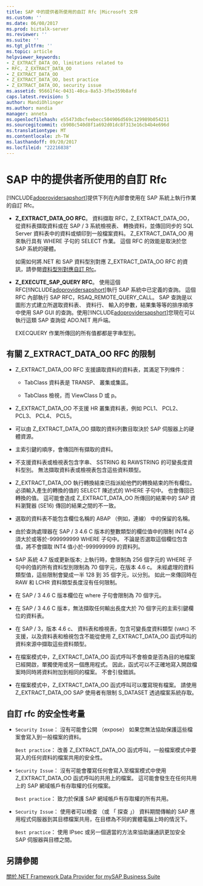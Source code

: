 ```yaml
---
title: SAP 中的提供者所使用的自訂 Rfc |Microsoft 文件
ms.custom: ''
ms.date: 06/08/2017
ms.prod: biztalk-server
ms.reviewer: ''
ms.suite: ''
ms.tgt_pltfrm: ''
ms.topic: article
helpviewer_keywords:
- Z_EXTRACT_DATA_OO, limitations related to
- RFC, Z_EXTRACT_DATA_OO
- Z_EXTRACT_DATA_OO
- Z_EXTRACT_DATA_OO, best practice
- Z_EXTRACT_DATA_OO, security issue
ms.assetid: 95661f4c-0431-40ca-8a53-3fbe359b8afd
caps.latest.revision: 5
author: MandiOhlinger
ms.author: mandia
manager: anneta
ms.openlocfilehash: e55473dbcfeebecc504906d569c129989b054211
ms.sourcegitcommit: cb908c540d8f1a692d01dc8f313e16cb4b4e696d
ms.translationtype: MT
ms.contentlocale: zh-TW
ms.lasthandoff: 09/20/2017
ms.locfileid: "22216838"
---
```

# <a name="custom-rfcs-used-by-the-provider-in-sap"></a>SAP 中的提供者所使用的自訂 Rfc
[!INCLUDE[adoprovidersapshort](../../includes/adoprovidersapshort-md.md)]提供下列在內部會使用在 SAP 系統上執行作業的自訂 Rfc。  
  
-   **Z_EXTRACT_DATA_OO RFC**。 資料擷取 RFC，Z_EXTRACT_DATA_OO，從資料表擷取資料或在 SAP / 3 系統檢視表、 轉換資料，並傳回同步的 SQL Server 資料表中的資料或傾印到一般檔案資料。 Z_EXTRACT_DATA_OO 用來執行具有 WHERE 子句的 SELECT 作業。 這個 RFC 的效能是取決於您 SAP 系統的硬體。  
  
     如需如何將.NET 和 SAP 資料型別對應 Z_EXTRACT_DATA_OO RFC 的資訊，請參閱[資料型別對應自訂 Rfc](../../adapters-and-accelerators/adapter-sap/data-type-mapping-for-custom-rfcs.md)。  
  
-   **Z_EXECUTE_SAP_QUERY RFC**。 使用這個 RFC[!INCLUDE[adoprovidersapshort](../../includes/adoprovidersapshort-md.md)]執行 SAP 系統中已定義的查詢。 這個 RFC 內部執行 SAP RFC，RSAQ_REMOTE_QUERY_CALL。 SAP 查詢是以圖形方式建立所選取資料表、 資料行、 輸入的參數，結果集等等的排序順序中使用 SAP GUI 的查詢。使用[!INCLUDE[adoprovidersapshort](../../includes/adoprovidersapshort-md.md)]您現在可以執行這類 SAP 查詢從 ADO.NET 用戶端。  
  
     EXECQUERY 作業所傳回的所有值都都是字串型別。  
  
## <a name="limitations-related-to-the-zextractdataoo-rfc"></a>有關 Z_EXTRACT_DATA_OO RFC 的限制  
  
-   Z_EXTRACT_DATA_OO RFC 支援讀取資料的資料表，其滿足下列條件：  
  
    -   TabClass 資料表是 TRANSP、 叢集或集區。  
  
    -   TabClass 檢視，而 ViewClass D 或 p。  
  
-   Z_EXTRACT_DATA_OO 不支援 HR 叢集資料表，例如 PCL1、 PCL2、 PCL3、 PCL4、 PCL5。  
  
-   可以由 Z_EXTRACT_DATA_OO 擷取的資料列數目取決於 SAP 伺服器上的硬體資源。  
  
-   主索引鍵的順序，會傳回所有擷取的資料。  
  
-   不支援資料表或檢視表包含字串、 SSTRING 和 RAWSTRING 的可變長度資料型別。 無法擷取資料表或檢視表包含這些資料類型。  
  
-   Z_EXTRACT_DATA_OO 執行轉換結束已指派給他們的轉換結束的所有欄位。 必須輸入產生的轉換的值的 SELECT 陳述式的 WHERE 子句中。 也會傳回已轉換的值。 這可能會造成 Z_EXTRACT_DATA_OO 所傳回的結果中的 SAP 資料瀏覽器 (SE16) 傳回的結果之間的不一致。  
  
-   選取的資料表不能包含欄位名稱的 ABAP （例如，連線） 中的保留的名稱。  
  
-   由於查詢處理器在 SAP / 3 4.6 C 版本的整數類型的欄位值中的限制 INT4 必須大於或等於-999999999 WHERE 子句中。 不論是否選取這個欄位包含值，將不會擷取 INT4 值小於-999999999 的資料列。  
  
-   SAP 系統 4.7 版或更新版本; 上執行時，會限制為 256 個字元的 WHERE 子句中的值的所有資料型別限制為 70 個字元，在版本 4.6 c。 未經處理的資料類型值，這些限制會變成一半 128 到 35 個字元，以分別。 如此一來傳回時在 RAW 和 LCHR 資料類型長度沒有任何限制。  
  
-   在 SAP / 3 4.6 C 版本欄位在 where 子句會限制為 70 個字元。  
  
-   在 SAP / 3 4.6 C 版本，無法擷取任何輸出長度大於 70 個字元的主索引鍵欄位的資料表。  
  
-   在 SAP / 3，版本 4.6 c、 資料表和檢視表，包含可變長度資料類型 (`VARC`) 不支援，以及資料表和檢視包含不能從使用 Z_EXTRACT_DATA_OO 函式呼叫的資料來源中擷取這些資料類型。  
  
-   在檔案模式中，Z_EXTRACT_DATA_OO 函式呼叫不會檢查是否為目的地檔案已經開啟，單獨使用或另一個應用程式。 因此，函式可以不正確地寫入開啟檔案時同時將資料附加到相同的檔案。 不會引發錯誤。  
  
-   在檔案模式中，Z_EXTRACT_DATA_OO 函式呼叫可以覆寫現有檔案。 請使用 Z_EXTRACT_DATA_OO SAP 使用者有限制 S_DATASET 透過檔案系統存取。  
  
## <a name="security-considerations-with-the-custom-rfc"></a>自訂 rfc 的安全性考量  
  
-   `Security Issue`： 沒有可能會公開 （expose） 如果您無法協助保護這些檔案會寫入到一般檔案的資料。  
  
     `Best practice`： 改善 Z_EXTRACT_DATA_OO 函式呼叫，一般檔案模式中要寫入的任何資料的檔案共用的安全性。  
  
-   `Security Issue`： 沒有可能會覆寫任何會寫入至檔案模式中使用 Z_EXTRACT_DATA_OO 函式呼叫的共用上的檔案。 這可能會發生在任何共用上的 SAP 網域帳戶有存取權的任何檔案。  
  
     `Best practice`： 致力於保護 SAP 網域帳戶有存取權的所有共用。  
  
-   `Security Issue`： 使用者可以檢查 （或 「 探查 」） 資料期間傳輸的 SAP 應用程式伺服器到其目標檔案共用，在目標為不同的實體電腦上時的情況下。  
  
     `Best practice`： 使用 IPsec 或另一個適當的方法來協助讓通訊更加安全 SAP 伺服器與目標之間。  
  
## <a name="see-also"></a>另請參閱  
 [關於.NET Framework Data Provider for mySAP Business Suite](../../adapters-and-accelerators/adapter-sap/about-the-net-framework-data-provider-for-mysap-business-suite.md)